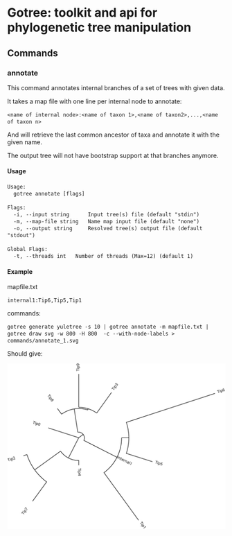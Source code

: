 # Gotree: toolkit and api for phylogenetic tree manipulation

## Commands

### annotate
This command annotates internal branches of a set of trees with given data.

It takes a map file with one line per internal node to annotate:

```
<name of internal node>:<name of taxon 1>,<name of taxon2>,...,<name of taxon n>
```

And will retrieve the last common ancestor of taxa and annotate it with the given name.

The output tree will not have bootstrap support at that branches anymore.


#### Usage

```
Usage:
  gotree annotate [flags]

Flags:
  -i, --input string      Input tree(s) file (default "stdin")
  -m, --map-file string   Name map input file (default "none")
  -o, --output string     Resolved tree(s) output file (default "stdout")

Global Flags:
  -t, --threads int   Number of threads (Max=12) (default 1)
```

#### Example

mapfile.txt
```
internal1:Tip6,Tip5,Tip1
```

commands:
```
gotree generate yuletree -s 10 | gotree annotate -m mapfile.txt | gotree draw svg -w 800 -H 800  -c --with-node-labels > commands/annotate_1.svg
```

Should give:

![Tree image](annotate_1.svg)
